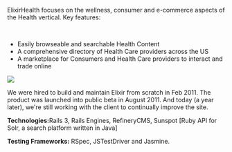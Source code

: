 <p>ElixirHealth focuses on the wellness, consumer and e-commerce aspects of the Health vertical. Key features:</p>

<br/>

<ul>
    <li>Easily browseable and searchable Health Content</li>
    <li>A comprehensive directory of Health Care providers across the US</li>
    <li>A marketplace for Consumers and Health Care providers to interact and trade online</li>
</ul>

<p><p class="project-screen-shot">
<img src="/images/screenshots/elixir.png"/></p>

<p>We were hired to build and maintain Elixir from scratch in Feb 2011. The product was launched into public beta in August 2011. And today (a year later), we're still working with the client to continually improve the site.</p>

<p><strong>Technologies:</strong>Rails 3, Rails Engines, RefineryCMS, Sunspot [Ruby API for Solr, a search platform written in Java]</p>

<p><strong>Testing Frameworks:</strong> RSpec, JSTestDriver and Jasmine.</p>

